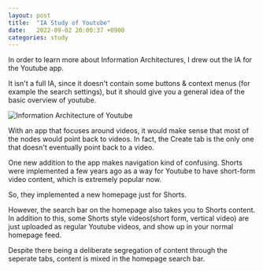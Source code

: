 ```yaml
---
layout: post
title:  "IA Study of Youtube"
date:   2022-09-02 20:00:37 +0900
categories: study
---
```


In order to learn more about Information Architectures, I drew out the IA for the Youtube app.

It isn't a full IA, since it doesn't contain some buttons & context menus (for example the search settings), but it should give you a general idea of the basic overview of youtube.

![Information Architecture of Youtube](/devblog/assets/IAimg.png)

With an app that focuses around videos, it would make sense that most of the nodes would point back to videos. In fact, the Create tab is the only one that doesn't eventually point back to a video. 

One new addition to the app makes navigation kind of confusing. Shorts were implemented a few years ago as a way for Youtube to have short-form video content, which is extremely popular now. 

So, they implemented a new homepage just for Shorts.

However, the search bar on the homepage also takes you to Shorts content. In addition to this, some Shorts style videos(short form, vertical video) are just uploaded as regular Youtube videos, and show up in your normal homepage feed. 

Despite there being a deliberate segregation of content through the seperate tabs, content is mixed in the homepage search bar.